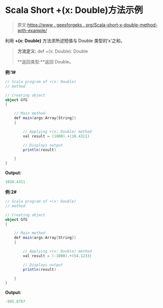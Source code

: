 # Scala Short +(x: Double)方法示例

> 原文:[https://www . geesforgeks . org/Scala-short-x-double-method-with-example/](https://www.geeksforgeeks.org/scala-short-x-double-method-with-example/)

利用 **+(x: Double)** 方法求所述短值与 Double 类型的‘x’之和。

> **方法定义:** def +(x: Double): Double
> 
> **返回类型:**返回 Double。

**例:1#**

```scala
// Scala program of +(x: Double)
// method

// Creating object
object GfG
{ 

    // Main method
    def main(args:Array[String])
    {

        // Applying +(x: Double) method 
        val result = (1000).+(10.4311)

        // Displays output
        println(result)

    }
} 
```

**Output:**

```scala
1010.4311

```

**例:2#**

```scala
// Scala program of +(x: Double)
// method

// Creating object
object GfG
{ 

    // Main method
    def main(args:Array[String])
    {

        // Applying +(x: Double) method
        val result = (-1000).+(54.1233)

        // Displays output
        println(result)

    }
} 
```

**Output:**

```scala
-945.8767

```